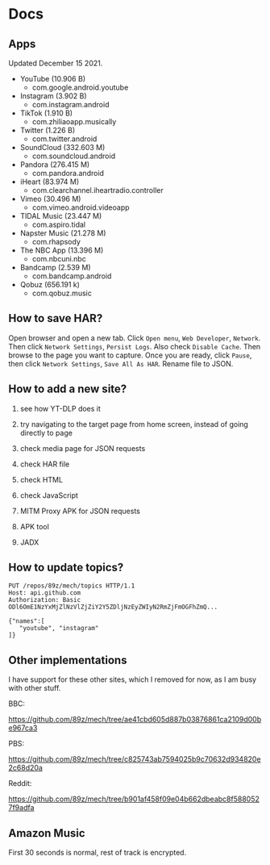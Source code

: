 # Docs

## Apps

Updated December 15 2021.

- YouTube (10.906 B)
   - com.google.android.youtube
- Instagram (3.902 B)
   - com.instagram.android
- TikTok (1.910 B)
   - com.zhiliaoapp.musically
- Twitter (1.226 B)
   - com.twitter.android
- SoundCloud (332.603 M)
   - com.soundcloud.android
- Pandora (276.415 M)
   - com.pandora.android
- iHeart (83.974 M)
   - com.clearchannel.iheartradio.controller
- Vimeo (30.496 M)
   - com.vimeo.android.videoapp
- TIDAL Music (23.447 M)
   - com.aspiro.tidal
- Napster Music (21.278 M)
   - com.rhapsody
- The NBC App (13.396 M)
   - com.nbcuni.nbc
- Bandcamp (2.539 M)
   - com.bandcamp.android
- Qobuz (656.191 k)
   - com.qobuz.music

## How to save HAR?

Open browser and open a new tab. Click `Open menu`, `Web Developer`, `Network`.
Then click `Network Settings`, `Persist Logs`. Also check `Disable Cache`. Then
browse to the page you want to capture. Once you are ready, click `Pause`, then
click `Network Settings`, `Save All As HAR`. Rename file to JSON.

## How to add a new site?

1. see how YT-DLP does it

2. try navigating to the target page from home screen, instead of going directly
   to page

3. check media page for JSON requests
4. check HAR file
5. check HTML
6. check JavaScript
7. MITM Proxy APK for JSON requests
8. APK tool
9. JADX

## How to update topics?

~~~
PUT /repos/89z/mech/topics HTTP/1.1
Host: api.github.com
Authorization: Basic ODl6OmE1NzYxMjZlNzVlZjZiY2Y5ZDljNzEyZWIyN2RmZjFmOGFhZmQ...

{"names":[
   "youtube", "instagram"
]}
~~~

## Other implementations

I have support for these other sites, which I removed for now, as I am busy
with other stuff.

BBC:

https://github.com/89z/mech/tree/ae41cbd605d887b03876861ca2109d00be967ca3

PBS:

https://github.com/89z/mech/tree/c825743ab7594025b9c70632d934820e2c68d20a

Reddit:

https://github.com/89z/mech/tree/b901af458f09e04b662dbeabc8f5880527f9adfa

## Amazon Music

First 30 seconds is normal, rest of track is encrypted.
